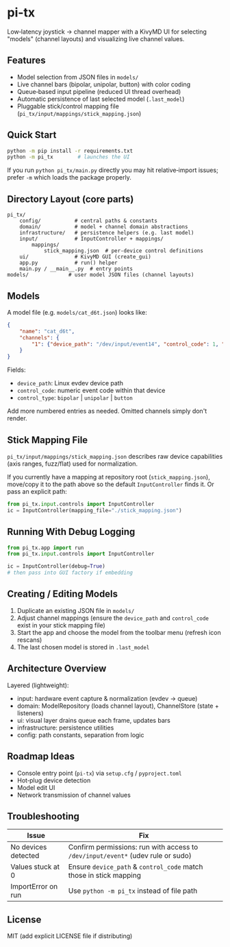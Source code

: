 # pi-tx

Low‑latency joystick → channel mapper with a KivyMD UI for selecting "models" (channel layouts) and visualizing live channel values.

## Features

- Model selection from JSON files in `models/`
- Live channel bars (bipolar, unipolar, button) with color coding
- Queue‑based input pipeline (reduced UI thread overhead)
- Automatic persistence of last selected model (`.last_model`)
- Pluggable stick/control mapping file (`pi_tx/input/mappings/stick_mapping.json`)

## Quick Start

```bash
python -m pip install -r requirements.txt
python -m pi_tx        # launches the UI
```

If you run `python pi_tx/main.py` directly you may hit relative‑import issues; prefer `-m` which loads the package properly.

## Directory Layout (core parts)

```
pi_tx/
	config/           # central paths & constants
	domain/           # model + channel domain abstractions
	infrastructure/   # persistence helpers (e.g. last model)
	input/            # InputController + mappings/
		mappings/
			stick_mapping.json  # per‑device control definitions
	ui/               # KivyMD GUI (create_gui)
	app.py            # run() helper
	main.py / __main__.py  # entry points
models/             # user model JSON files (channel layouts)
```

## Models

A model file (e.g. `models/cat_d6t.json`) looks like:

```json
{
	"name": "cat_d6t",
	"channels": {
		"1": {"device_path": "/dev/input/event14", "control_code": 1, "control_type": "bipolar"}
	}
}
```

Fields:
- `device_path`: Linux evdev device path
- `control_code`: numeric event code within that device
- `control_type`: `bipolar` | `unipolar` | `button`

Add more numbered entries as needed. Omitted channels simply don't render.

## Stick Mapping File

`pi_tx/input/mappings/stick_mapping.json` describes raw device capabilities (axis ranges, fuzz/flat) used for normalization.

If you currently have a mapping at repository root (`stick_mapping.json`), move/copy it to the path above so the default `InputController` finds it. Or pass an explicit path:

```python
from pi_tx.input.controls import InputController
ic = InputController(mapping_file="./stick_mapping.json")
```

## Running With Debug Logging

```python
from pi_tx.app import run
from pi_tx.input.controls import InputController

ic = InputController(debug=True)
# then pass into GUI factory if embedding
```

## Creating / Editing Models

1. Duplicate an existing JSON file in `models/`
2. Adjust channel mappings (ensure the `device_path` and `control_code` exist in your stick mapping file)
3. Start the app and choose the model from the toolbar menu (refresh icon rescans)
4. The last chosen model is stored in `.last_model`

## Architecture Overview

Layered (lightweight):
- input: hardware event capture & normalization (evdev → queue)
- domain: ModelRepository (loads channel layout), ChannelStore (state + listeners)
- ui: visual layer drains queue each frame, updates bars
- infrastructure: persistence utilities
- config: path constants, separation from logic

## Roadmap Ideas

- Console entry point (`pi-tx`) via `setup.cfg` / `pyproject.toml`
- Hot‑plug device detection
- Model edit UI
- Network transmission of channel values

## Troubleshooting

| Issue | Fix |
|-------|-----|
| No devices detected | Confirm permissions: run with access to `/dev/input/event*` (udev rule or sudo) |
| Values stuck at 0   | Ensure `device_path` & `control_code` match those in stick mapping |
| ImportError on run  | Use `python -m pi_tx` instead of file path |

## License

MIT (add explicit LICENSE file if distributing)

